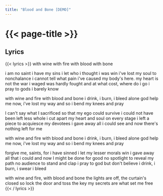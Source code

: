 ```yaml
---
title: "Blood and Bone [DEMO]"
---
```

# {{< page-title >}}

## Lyrics
{{< lyrics >}}
with wine
with fire
with blood
with bone

i am no saint i have my sins
i let who i thought i was win
i've lost my soul to nonchalance
i cannot tell what pain i've caused
my body's here. my heart is not
the war i waged was hardly fought
and at what cost, where do i go
i pray to gods i barely know

with wine and fire
with blood and bone
i drink, i burn, i bleed alone
god help me now,
i've lost my way
and so i bend my knees and pray

I can't say what I sacrificed
so that my ego could survive
i could not have been left less whole
i cut apart my heart and soul
on every stage i left a piece
to acquiesce my devotees
i gave away all i could see
and now there's nothing left for me

with wine and fire
with blood and bone
i drink, i burn, i bleed alone
god help me now,
i've lost my way
and so i bend my knees and pray

forgive me, saints, for i have sinned
i let my lesser morals win
i gave away all that i could
and now I might be done for good
no spotlight to reveal my path
no audience to stand and clap
i pray to god but don't believe
i drink, i burn, i swear i bleed

with wine and fire, with blood and bone
the lights are off, the curtain's closed
so lock the door and toss the key
my secrets are what set me free
{{< / lyrics >}}
